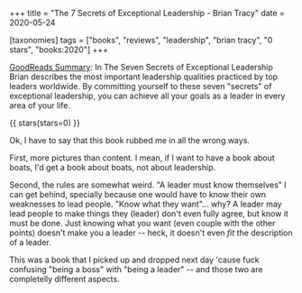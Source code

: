+++
title = "The 7 Secrets of Exceptional Leadership - Brian Tracy"
date = 2020-05-24

[taxonomies]
tags = ["books", "reviews", "leadership", "brian tracy", "0 stars",
"books:2020"]
+++

[GoodReads Summary](https://www.goodreads.com/book/show/18523862-the-7-secrets-of-exceptional-leadership):
In The Seven Secrets of Exceptional Leadership Brian describes the most
important leadership qualities practiced by top leaders worldwide. By
committing yourself to these seven "secrets" of exceptional leadership, you
can achieve all your goals as a leader in every area of your life.

<!-- more -->

{{ stars(stars=0) }}

Ok, I have to say that this book rubbed me in all the wrong ways.

First, more pictures than content. I mean, if I want to have a book about
boats, I'd get a book about boats, not about leadership.

Second, the rules are somewhat weird. "A leader must know themselves" I can
get behind, specially because one would have to know their own weaknesses to
lead people. "Know what they want"... why? A leader may lead people to make
things they (leader) don't even fully agree, but know it must be done. Just
knowing what you want (even couple with the other points) doesn't make you a
leader -- heck, it doesn't even _fit_ the description of a leader.

This was a book that I picked up and dropped next day 'cause fuck confusing
"being a boss" with "being a leader" -- and those two are completelly
different aspects.

